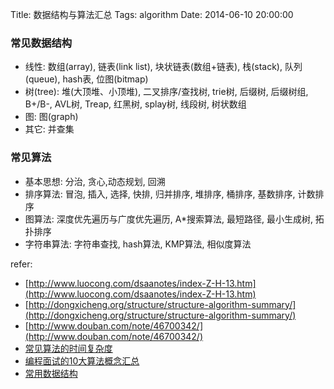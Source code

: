 Title: 数据结构与算法汇总
Tags: algorithm
Date: 2014-06-10 20:00:00

###  常见数据结构

- 线性: 数组(array), 链表(link list), 块状链表(数组+链表), 栈(stack), 队列(queue), hash表, 位图(bitmap)  
- 树(tree): 堆(大顶堆、小顶堆), 二叉排序/查找树, trie树, 后缀树, 后缀树组, B+/B-, AVL树, Treap, 红黑树, splay树, 线段树, 树状数组  
- 图: 图(graph)  
- 其它: 并查集  

### 常见算法

- 基本思想: 分治, 贪心,动态规划, 回溯
- 排序算法: 冒泡, 插入, 选择, 快排, 归并排序, 堆排序, 桶排序, 基数排序, 计数排序 
- 图算法: 深度优先遍历与广度优先遍历, A*搜索算法, 最短路径, 最小生成树, 拓扑排序
- 字符串算法: 字符串查找, hash算法, KMP算法, 相似度算法

refer:

- [http://www.luocong.com/dsaanotes/index-Z-H-13.htm](http://www.luocong.com/dsaanotes/index-Z-H-13.htm)
- [http://dongxicheng.org/structure/structure-algorithm-summary/](http://dongxicheng.org/structure/structure-algorithm-summary/)
- [http://www.douban.com/note/46700342/](http://www.douban.com/note/46700342/)
- [常见算法的时间复杂度](http://bigocheatsheet.com/)
- [编程面试的10大算法概念汇总](http://segmentfault.com/a/1190000000346418)
- [常用数据结构](http://fuliang.iteye.com/blog/403605)
